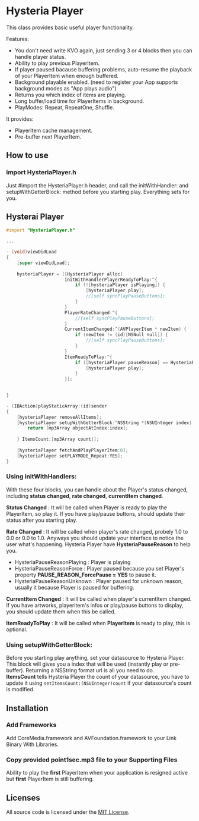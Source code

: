 
Hysteria Player
=========

This class provides basic useful player functionality.

Features:

- You don't need write KVO again, just sending 3 or 4 blocks then you can handle player status.
- Ability to play previous PlayerItem.
- If player paused bacause buffering problems, auto-resume the playback of your PlayerItem when enough buffered. 
- Background playable enabled. (need to register your App supports background modes as "App plays audio")
- Returns you which index of items are playing.
- Long buffer/load time for PlayerItems in background.
- PlayModes: Repeat, RepeatOne, Shuffle.

It provides:

- PlayerItem cache management.
- Pre-buffer next PlayerItem. 

How to use
---------------

### import HysteriaPlayer.h

Just #import the HysteriaPlayer.h header, and call the initWithHandler: and setupWithGetterBlock: method before you starting play. Everything sets for you.

Hysterai Player
----------


```objective-c
#import "HysteriaPlayer.h"

...

- (void)viewDidLoad
{
    [super viewDidLoad];
    
	hysteriaPlayer = [[HysteriaPlayer alloc]
                      initWithHandlerPlayerReadyToPlay:^{
                          if (![hysteriaPlayer isPlaying]) {
                              [hysteriaPlayer play];
                              //[self syncPlayPauseButtons];
                          }
                      }
                      PlayerRateChanged:^{
                          //[self syncPlayPauseButtons];
                      }
                      CurrentItemChanged:^(AVPlayerItem * newItem) {
                          if (newItem != (id)[NSNull null]) {
                              //[self syncPlayPauseButtons];
                          }
                      }
                      ItemReadyToPlay:^{
                          if ([hysteriaPlayer pauseReason] == HysteriaPauseReasonUnknown) {
                              [hysteriaPlayer play];
                          }
                      }];
    

}

- (IBAction)playStaticArray:(id)sender
{
    [hysteriaPlayer removeAllItems];
    [hysteriaPlayer setupWithGetterBlock:^NSString *(NSUInteger index) {
        return [mp3Array objectAtIndex:index];
        
    } ItemsCount:[mp3Array count]];
    
    [hysteriaPlayer fetchAndPlayPlayerItem:0];
    [hysteriaPlayer setPLAYMODE_Repeat:YES];
}
```

### Using initWithHandlers:

With these four blocks, you can handle about the Player's status changed, including __status changed__, __rate changed__, __currentItem changed__.

__Status Changed__ :
It will be called when Player is ready to play the PlayerItem, so play it. If you have play/pause buttons, should update their status after you starting play.

__Rate Changed__ :
It will be called when player's rate changed, probely 1.0 to 0.0 or 0.0 to 1.0. Anyways you should update your interface to notice the user what's happening. Hysteria Player have __HysteriaPauseReason__ to help you.
 
* HysteriaPauseReasonPlaying : Player is playing
* HysteriaPauseReasonForce : Player paused because you set Player's property __PAUSE_REASON_ForcePause = YES__ to pause it.
* HysteriaPauseReasonUnknown : Player paused for unknown reason, usually it because Player is paused for buffering.

__CurrentItem Changed__ :
It will be called when player's currentItem changed. If you have artworks, playeritem's infos or play/pause buttons to display, you should update them when this be called.

__ItemReadyToPlay__ :
It will be called when __PlayerItem__ is ready to play, this is optional.
 
### Using setupWithGetterBlock:

Before you starting play anything, set your datasource to Hysteria Player. This block will gives you a index that will be used (instantly play or pre-buffer). Returning a NSString format url is all you need to do.  
__ItemsCount__ tells Hysteria Player the count of your datasource, you have to update it using `setItemsCount:(NSUInteger)count` if your datasource's count is modified.


Installation
------------

### Add Frameworks

Add CoreMedia.framework and AVFoundation.framework to your Link Binary With Libraries.

### Copy provided point1sec.mp3 file to your Supporting Files 

Ability to play the __first__ PlayerItem when your application is resigned active but __first__ PlayerItem is still buffering. 


## Licenses

All source code is licensed under the [MIT License](https://raw.github.com/rs/SDWebImage/master/LICENSE).